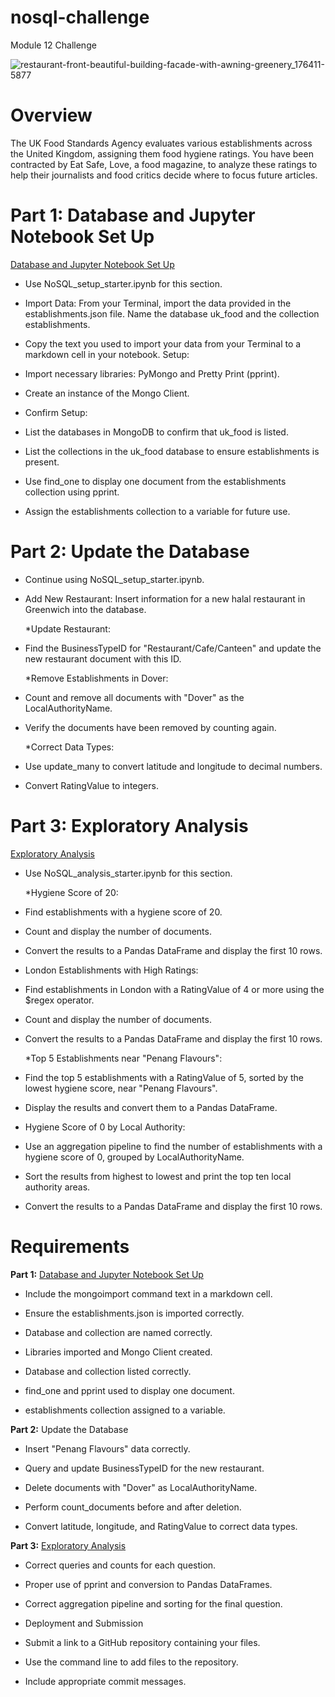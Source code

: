 # nosql-challenge
Module 12 Challenge

![restaurant-front-beautiful-building-facade-with-awning-greenery_176411-5877](https://github.com/KrissinaW/nosql-challenge/assets/162597320/5510b993-f4d6-4a12-8f92-2f5e957dd0f2)


# **Overview**

The UK Food Standards Agency evaluates various establishments across the United Kingdom, assigning them food hygiene ratings. You have been contracted by Eat Safe, Love, a food magazine, to analyze these ratings to help their journalists and food critics decide where to focus future articles.

# **Part 1**: Database and Jupyter Notebook Set Up

[Database and Jupyter Notebook Set Up](NoSQL_setup_complete.ipynb)

- Use NoSQL_setup_starter.ipynb for this section.

- Import Data: From your Terminal, import the data provided in the establishments.json file.
Name the database uk_food and the collection establishments.

- Copy the text you used to import your data from your Terminal to a markdown cell in your notebook.
Setup:

- Import necessary libraries: PyMongo and Pretty Print (pprint).

- Create an instance of the Mongo Client.

- Confirm Setup:

- List the databases in MongoDB to confirm that uk_food is listed.
  
- List the collections in the uk_food database to ensure establishments is present.
  
- Use find_one to display one document from the establishments collection using pprint.
  
- Assign the establishments collection to a variable for future use.


# **Part 2**: Update the Database

- Continue using NoSQL_setup_starter.ipynb.

- Add New Restaurant: Insert information for a new halal restaurant in Greenwich into the database.

  *Update Restaurant:

- Find the BusinessTypeID for "Restaurant/Cafe/Canteen" and update the new restaurant document with this ID.

  *Remove Establishments in Dover:

- Count and remove all documents with "Dover" as the LocalAuthorityName.

- Verify the documents have been removed by counting again.

  *Correct Data Types:

- Use update_many to convert latitude and longitude to decimal numbers.

- Convert RatingValue to integers.


#  **Part 3**: Exploratory Analysis

[Exploratory Analysis](NoSQL_analysis_complete.ipynb)

- Use NoSQL_analysis_starter.ipynb for this section.

  *Hygiene Score of 20:

- Find establishments with a hygiene score of 20.
  
- Count and display the number of documents.
  
- Convert the results to a Pandas DataFrame and display the first 10 rows.
  
- London Establishments with High Ratings:

- Find establishments in London with a RatingValue of 4 or more using the $regex operator.
  
- Count and display the number of documents.
  
- Convert the results to a Pandas DataFrame and display the first 10 rows.
  
  *Top 5 Establishments near "Penang Flavours":

- Find the top 5 establishments with a RatingValue of 5, sorted by the lowest hygiene score, near "Penang Flavours".
  
- Display the results and convert them to a Pandas DataFrame.
  
- Hygiene Score of 0 by Local Authority:

- Use an aggregation pipeline to find the number of establishments with a hygiene score of 0, grouped by LocalAuthorityName.
  
- Sort the results from highest to lowest and print the top ten local authority areas.
  
- Convert the results to a Pandas DataFrame and display the first 10 rows.


# **Requirements**

**Part 1:** [Database and Jupyter Notebook Set Up](NoSQL_setup_complete.ipynb)

* Include the mongoimport command text in a markdown cell.

* Ensure the establishments.json is imported correctly.

* Database and collection are named correctly.

* Libraries imported and Mongo Client created.

* Database and collection listed correctly.

* find_one and pprint used to display one document.

* establishments collection assigned to a variable.

**Part 2:** Update the Database

* Insert "Penang Flavours" data correctly.

* Query and update BusinessTypeID for the new restaurant.

* Delete documents with "Dover" as LocalAuthorityName.

* Perform count_documents before and after deletion.

* Convert latitude, longitude, and RatingValue to correct data types.

**Part 3:** [Exploratory Analysis](NoSQL_analysis_complete.ipynb)

* Correct queries and counts for each question.

* Proper use of pprint and conversion to Pandas DataFrames.

* Correct aggregation pipeline and sorting for the final question.

* Deployment and Submission

* Submit a link to a GitHub repository containing your files.

* Use the command line to add files to the repository.

* Include appropriate commit messages.

